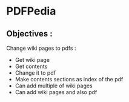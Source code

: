 # PDFPedia

## Objectives : 

Change wiki pages to pdfs : 

- Get wiki page
- Get contents 
- Change it to pdf
- Make contents sections as index of the pdf
- Can add multiple of wiki pages 
- Can add wiki pages and also pdf
